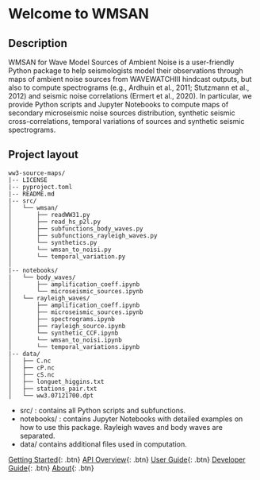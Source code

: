# Welcome to WMSAN

## Description

WMSAN for Wave Model Sources of Ambient Noise is a user-friendly Python package to help seismologists model their observations through maps of ambient noise sources from WAVEWATCHIII hindcast outputs, but also to compute spectrograms (e.g., Ardhuin et al., 2011; Stutzmann et al., 2012) and seismic noise correlations (Ermert et al., 2020). In particular, we provide Python scripts and Jupyter Notebooks to compute maps of secondary microseismic noise sources distribution, synthetic seismic cross-correlations, temporal variations of sources and synthetic seismic spectrograms.

## Project layout

    ww3-source-maps/
    |-- LICENSE
    |-- pyproject.toml
    |-- README.md
    |-- src/
    │   └── wmsan/
    │       ├── readWW31.py
    │       ├── read_hs_p2l.py
    │       ├── subfunctions_body_waves.py
    │       ├── subfunctions_rayleigh_waves.py
    │       └── synthetics.py
    │       └── wmsan_to_noisi.py
    │       └── temporal_variation.py
    │
    |-- notebooks/
    |   └── body_waves/
    │       ├── amplification_coeff.ipynb
    │       └── microseismic_sources.ipynb 
    │   └── rayleigh_waves/
    │       ├── amplification_coeff.ipynb
    │       ├── microseismic_sources.ipynb
    │       ├── spectrograms.ipynb
    │       ├── rayleigh_source.ipynb
    │       └── synthetic_CCF.ipynb
    │       └── wmsan_to_noisi.ipynb
    │       └── temporal_variations.ipynb
    |-- data/
    │   ├── C.nc
    │   ├── cP.nc
    │   ├── cS.nc
    │   ├── longuet_higgins.txt
    │   ├── stations_pair.txt
    │   └── ww3.07121700.dpt

- src/ : contains all Python scripts and subfunctions.
- notebooks/ : contains Jupyter Notebooks with detailed examples on how to use this package. Rayleigh waves  and body waves are separated.
- data/ contains additional files used in computation.

[Getting Started](getting_started.md){: .btn}
[API Overview](api_overview.md){: .btn}
[User Guide](user_guide.md){: .btn}
[Developer Guide](developer_guide.md){: .btn}
[About](about.md){: .btn}